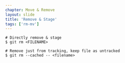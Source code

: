 ```yaml
---
chapter: Move & Remove
layout: slide
title: 'Remove & Stage'
tags: ['rm-mv']
---
```


	# Directly remove & stage
	$ git rm <FILENAME>

	# Remove just from tracking, keep file as untracked
	$ git rm --cached -- <filename>

<!--
		# Remove with OS or tool,
	#  not integrated with Git
	$ rm <FILENAME>
	# Staging area says it is
	#  deleted but not staged
	$ git status
	# Put deletion into staging
	$ git rm <FILENAME>

	# Remove with OS or tool
	#  then follow up with git add
	$ rm <FILENAMES>
	$ git add -u .
-->